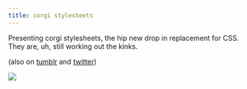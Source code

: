 ```yaml
---
title: corgi stylesheets
---
```


Presenting corgi stylesheets, the hip new drop in replacement for CSS. They are, uh, still working out the kinks.

(also on [tumblr](http://jackiekircher.tumblr.com/post/97906869086/presenting-corgi-stylesheets-the-hip-new-drop-in) and [twitter](https://twitter.com/jackiekircher/status/513053014819872768))

![](/images/corgi-stylesheets.png)
